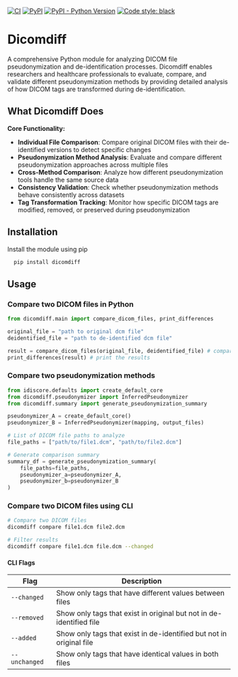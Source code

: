 [![CI](https://github.com/ResearchBureau/dicomdiff/actions/workflows/build.yml/badge.svg)](https://github.com/ResearchBureau/dicomdiff/actions/workflows/build.yml)
[![PyPI](https://img.shields.io/pypi/v/dicomdiff)](https://pypi.org/project/dicomdiff/)
[![PyPI - Python Version](https://img.shields.io/pypi/pyversions/dicomdiff)](https://pypi.org/project/dicomdiff/)
[![Code style: black](https://img.shields.io/badge/code%20style-black-000000.svg)](https://github.com/psf/black)

# Dicomdiff
A comprehensive Python module for analyzing DICOM file pseudonymization and de-identification processes. Dicomdiff enables researchers and healthcare professionals to evaluate, compare, and validate different pseudonymization methods by providing detailed analysis of how DICOM tags are transformed during de-identification.

## What Dicomdiff Does

**Core Functionality:**
- **Individual File Comparison**: Compare original DICOM files with their de-identified versions to detect specific changes
- **Pseudonymization Method Analysis**: Evaluate and compare different pseudonymization approaches across multiple files
- **Cross-Method Comparison**: Analyze how different pseudonymization tools handle the same source data
- **Consistency Validation**: Check whether pseudonymization methods behave consistently across datasets
- **Tag Transformation Tracking**: Monitor how specific DICOM tags are modified, removed, or preserved during pseudonymization


## Installation
Install the module using pip

```bash
  pip install dicomdiff
```

## Usage


### Compare two DICOM files in Python
```python
from dicomdiff.main import compare_dicom_files, print_differences

original_file = "path to original dcm file"
deidentified_file = "path to de-identified dcm file"

result = compare_dicom_files(original_file, deidentified_file) # compare the files
print_differences(result) # print the results
```

### Compare two pseudonymization methods
```python
from idiscore.defaults import create_default_core
from dicomdiff.pseudonymizer import InferredPseudonymizer
from dicomdiff.summary import generate_pseudonymization_summary

pseudonymizer_A = create_default_core()
pseudonymizer_B = InferredPseudonymizer(mapping, output_files)

# List of DICOM file paths to analyze
file_paths = ["path/to/file1.dcm", "path/to/file2.dcm"]

# Generate comparison summary
summary_df = generate_pseudonymization_summary(
    file_paths=file_paths,
    pseudonymizer_a=pseudonymizer_A,
    pseudonymizer_b=pseudonymizer_B
)
```

### Compare two DICOM files using CLI
```bash
# Compare two DICOM files
dicomdiff compare file1.dcm file2.dcm

# Filter results
dicomdiff compare file1.dcm file.dcm --changed
```

#### CLI Flags
| Flag | Description |
|------|-------------|
| `--changed` | Show only tags that have different values between files |
| `--removed` | Show only tags that exist in original but not in de-identified file |
| `--added` | Show only tags that exist in de-identified but not in original file |
| `--unchanged` | Show only tags that have identical values in both files |
